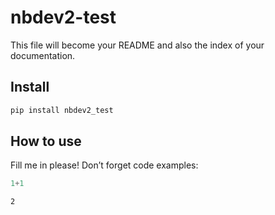 nbdev2-test
================

<!-- WARNING: THIS FILE WAS AUTOGENERATED! DO NOT EDIT! -->

This file will become your README and also the index of your
documentation.

## Install

``` sh
pip install nbdev2_test
```

## How to use

Fill me in please! Don’t forget code examples:

``` python
1+1
```

    2
